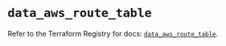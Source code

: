# `data_aws_route_table`

Refer to the Terraform Registry for docs: [`data_aws_route_table`](https://registry.terraform.io/providers/hashicorp/aws/6.4.0/docs/data-sources/route_table).
